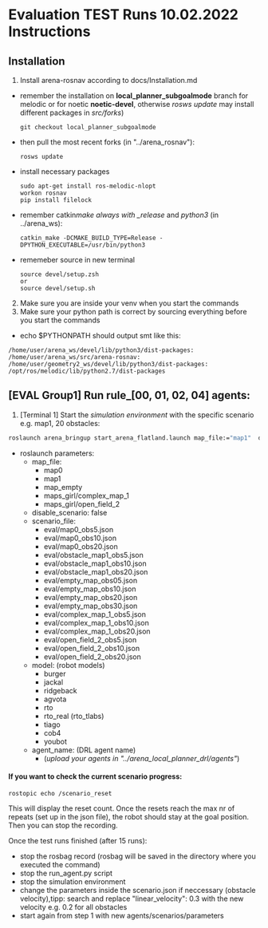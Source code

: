 # Evaluation TEST Runs 10.02.2022 Instructions

## Installation

1. Install arena-rosnav according to docs/Installation.md

- remember the installation on **local_planner_subgoalmode** branch for melodic or for noetic **noetic-devel**, otherwise _rosws update_ may install different packages in _src/forks_)
  ```
  git checkout local_planner_subgoalmode
  ```
- then pull the most recent forks (in "../arena_rosnav"):
  ```
  rosws update
  ```
- install necessary packages

  ```
  sudo apt-get install ros-melodic-nlopt
  workon rosnav
  pip install filelock
  ```

- remember catkin*make always with \_release* and _python3_ (in ../arena_ws):
  ```
  catkin_make -DCMAKE_BUILD_TYPE=Release -DPYTHON_EXECUTABLE=/usr/bin/python3
  ```
- rememeber source in new terminal
  ```
  source devel/setup.zsh
  or
  source devel/setup.sh
  ```

2. Make sure you are inside your venv when you start the commands
3. Make sure your python path is correct by sourcing everything before you start the commands

- echo $PYTHONPATH should output smt like this:

```
/home/user/arena_ws/devel/lib/python3/dist-packages:
/home/user/arena_ws/src/arena-rosnav:
/home/user/geometry2_ws/devel/lib/python3/dist-packages:
/opt/ros/melodic/lib/python2.7/dist-packages
```

## [EVAL Group1] Run rule\_[00, 01, 02, 04] agents:

1. [Terminal 1] Start the _simulation environment_ with the specific scenario e.g. map1, 20 obstacles:

```bash
roslaunch arena_bringup start_arena_flatland.launch map_file:="map1"  disable_scenario:="false" scenario_file:="eval/obstacle_map1_obs20.json" model:=tiago agent_name:=tiago
```

- roslaunch parameters:
  - map_file:
    - map0
    - map1
    - map_empty
    - maps_girl/complex_map_1
    - maps_girl/open_field_2
  - disable_scenario: false
  - scenario_file:
    - eval/map0_obs5.json
    - eval/map0_obs10.json
    - eval/map0_obs20.json
    - eval/obstacle_map1_obs5.json
    - eval/obstacle_map1_obs10.json
    - eval/obstacle_map1_obs20.json
    - eval/empty_map_obs05.json
    - eval/empty_map_obs10.json
    - eval/empty_map_obs20.json
    - eval/empty_map_obs30.json
    - eval/complex_map_1_obs5.json
    - eval/complex_map_1_obs10.json
    - eval/complex_map_1_obs20.json
    - eval/open_field_2_obs5.json
    - eval/open_field_2_obs10.json
    - eval/open_field_2_obs20.json
  - model: (robot models)
    - burger
    - jackal
    - ridgeback
    - agvota
    - rto
    - rto_real (rto_tlabs)
    - tiago
    - cob4
    - youbot
  - agent_name: (DRL agent name)
    - (_upload your agents in "../arena_local_planner_drl/agents"_)

#### If you want to check the current scenario progress:

```
rostopic echo /scenario_reset
```

This will display the reset count. Once the resets reach the max nr of repeats (set up in the json file), the robot should stay at the goal position. Then you can stop the recording.

Once the test runs finished (after 15 runs):

- stop the rosbag record (rosbag will be saved in the directory where you executed the command)
- stop the run_agent.py script
- stop the simulation environment
- change the parameters inside the scenario.json if neccessary (obstacle velocity),tipp: search and replace "linear_velocity": 0.3 with the new velocity e.g. 0.2 for all obstacles
- start again from step 1 with new agents/scenarios/parameters
